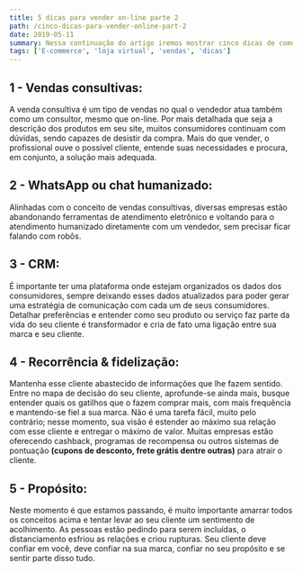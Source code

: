 ```yaml
---
title: 5 dicas para vender on-line parte 2
path: /cinco-dicas-para-vender-online-part-2
date: 2019-05-11
summary: Nessa continuação do artigo iremos mostrar cinco dicas de como vender on-line com a sua loja virtual.
tags: ['E-commerce', 'loja virtual', 'vendas', 'dicas']
---
```


## 1 - Vendas consultivas:

A venda consultiva é um tipo de vendas no qual o vendedor atua também como um consultor, mesmo que on-line. 
Por mais detalhada que seja a descrição dos produtos em seu site, muitos consumidores continuam com dúvidas, sendo capazes de desistir da compra. Mais do que vender, o profissional ouve o possível cliente, entende suas necessidades e procura, em conjunto, a solução mais adequada. 

## 2 - WhatsApp ou chat humanizado:

Alinhadas com o conceito de vendas consultivas, diversas empresas estão abandonando ferramentas de atendimento eletrônico e voltando para o atendimento humanizado diretamente com um vendedor, sem precisar ficar falando com robôs.

## 3 - CRM:

É importante ter uma plataforma onde estejam organizados os dados dos consumidores, sempre deixando esses dados atualizados para poder gerar uma estratégia de comunicação com cada um de seus consumidores. Detalhar preferências e entender como seu produto ou serviço faz parte da vida do seu cliente é transformador e cria de fato uma ligação entre sua marca e seu cliente.

## 4 - Recorrência & fidelização:

Mantenha esse cliente abastecido de informações que lhe fazem sentido. Entre no mapa de decisão do seu cliente, aprofunde-se ainda mais, busque entender quais os gatilhos que o fazem comprar mais, com mais frequência e mantendo-se fiel a sua marca. Não é uma tarefa fácil, muito pelo contrário; nesse momento, sua visão é estender ao máximo sua relação com esse cliente e entregar o máximo de valor. Muitas empresas estão oferecendo cashback, programas de recompensa ou outros sistemas de pontuação **(cupons de desconto, frete grátis dentre outras)** para atrair o cliente. 

## 5 - Propósito:

Neste momento é que estamos passando, é muito importante amarrar todos os conceitos acima e tentar levar ao seu cliente um sentimento de acolhimento. As pessoas estão pedindo para serem incluídas, o distanciamento esfriou as relações e criou rupturas.
Seu cliente deve confiar em você, deve confiar na sua marca, confiar no seu propósito e se sentir parte disso tudo. 